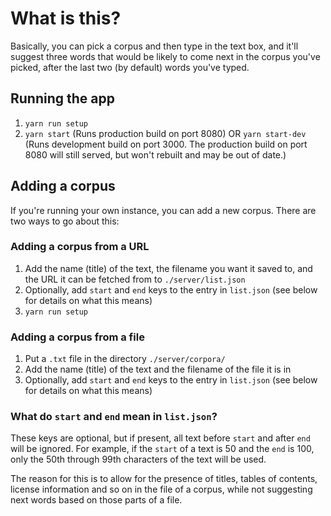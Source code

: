 # What is this?

Basically, you can pick a corpus and then type in the text box, and it'll suggest three words that would be likely to come next in the corpus you've picked, after the last two (by default) words you've typed.
## Running the app

1. `yarn run setup`
2. `yarn start` (Runs production build on port 8080)
OR
`yarn start-dev` (Runs development build on port 3000. The production build on port 8080 will still served, but won't rebuilt and may be out of date.)

## Adding a corpus

If you're running your own instance, you can add a new corpus. There are two ways to go about this:

### Adding a corpus from a URL

1. Add the name (title) of the text, the filename you want it saved to, and the URL it can be fetched from to `./server/list.json`
2. Optionally, add `start` and `end` keys to the entry in `list.json` (see below for details on what this means)
3. `yarn run setup`

### Adding a corpus from a file
1. Put a `.txt` file in the directory `./server/corpora/`
2. Add the name (title) of the text and the filename of the file it is in
3. Optionally, add `start` and `end` keys to the entry in `list.json` (see below for details on what this means)

### What do `start` and `end` mean in `list.json`?

These keys are optional, but if present, all text before `start` and after `end` will be ignored. For example, if the `start` of a text is 50 and the `end` is 100, only the 50th through 99th characters of the text will be used.

The reason for this is to allow for the presence of titles, tables of contents, license information and so on in the file of a corpus, while not suggesting next words based on those parts of a file.